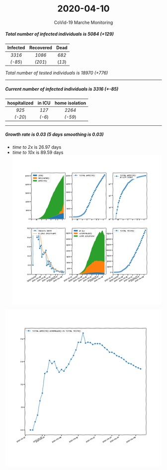 <div align='center'>

# 2020-04-10
CoVid-19 Marche Monitoring
</div>

##### Total number of infected individuals is 5084 (+129)
Infected | Recovered | Dead
:---: | :---: | :---:
*3316* | *1086* | *682*
*(-85*) | *(201*) | (*13*)

*Total number of tested individuals is 18970 (+776)*
***
##### Current number of infected individuals is 3316 (+-85)
hospitalized | in ICU | home isolation
:---: | :---: | :---:
*925* |*127* |*2264*
*(-20*) |*(-6*) |*(-59*)
***
##### Growth rate is 0.03 (5 days smoothing is 0.03)
- *time to 2x* is 26.97 days
- *time to 10x* is 89.59 days
![stats][stats]

![infected_normalized][infected_normalized]

[stats]: stats_Marche.png
[infected_normalized]: infected_normalized_Marche.png
